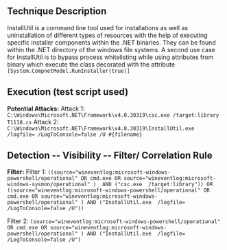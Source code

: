 ## Technique Description

InstallUtil is a command line tool used for installations as well as uninstallation of different types of resources with the help of executing specific installer components within the .NET binaries. They can be found within the .NET directory of the windows file systems. A second use case for InstallUtil is to bypass process whitelisting while using attributes from binary which execute the class decorated with the attribute ```[System.CompnetModel.RunInstaller(true)]```


## Execution (test script used)

**Potential Attacks:** 
Attack 1: ```C:\Windows\Microsoft.NET\Framework\v4.0.30319\csc.exe /target:library T1118.cs```
Attack 2: ```C:\Windows\Microsoft.NET\Framework\v4.0.30319\InstallUtil.exe /logfile= /LogToConsole=false /U #{filename}```

## Detection -- Visibility -- Filter/ Correlation Rule

**Filter:** 
Filter 1: ```((source="wineventlog:microsoft-windows-powershell/operational" OR cmd.exe OR source="wineventlog:microsoft-windows-sysmon/operational" )  AND ("csc.exe  /target:library")) OR ((source="wineventlog:microsoft-windows-powershell/operational" OR cmd.exe OR source="wineventlog:microsoft-windows-powershell/operational" ) AND ("InstallUtil.exe  /logfile= /LogToConsole=false /U"))```

Filter 2: ```(source="wineventlog:microsoft-windows-powershell/operational" OR cmd.exe OR source="wineventlog:microsoft-windows-powershell/operational" ) AND ("InstallUtil.exe  /logfile= /LogToConsole=false /U")```
